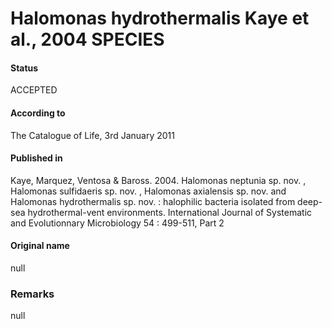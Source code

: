 Halomonas hydrothermalis Kaye et al., 2004 SPECIES
=======

#### Status
ACCEPTED

#### According to
The Catalogue of Life, 3rd January 2011

#### Published in
Kaye, Marquez, Ventosa & Baross. 2004. Halomonas neptunia sp. nov. , Halomonas sulfidaeris sp. nov. , Halomonas axialensis sp. nov. and Halomonas hydrothermalis sp. nov. : halophilic bacteria isolated from deep-sea hydrothermal-vent environments. International Journal of Systematic and Evolutionnary Microbiology 54 : 499-511, Part 2 

#### Original name
null

### Remarks
null